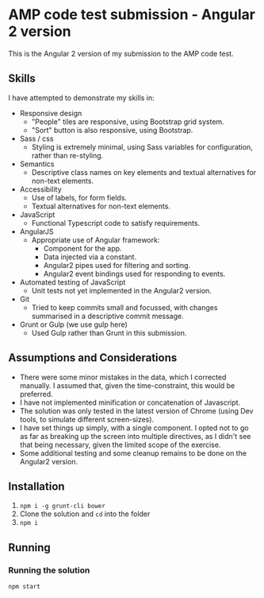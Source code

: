 # AMP code test submission - Angular 2 version

This is the Angular 2 version of my submission to the AMP code test.

## Skills

I have attempted to demonstrate my skills in:

- Responsive design
    - "People" tiles are responsive, using Bootstrap grid system.
    - "Sort" button is also responsive, using Bootstrap.
- Sass / css
    - Styling is extremely minimal, using Sass variables for configuration, rather than re-styling.
- Semantics
    - Descriptive class names on key elements and textual alternatives for non-text elements.
- Accessibility
    - Use of labels, for form fields.
    - Textual alternatives for non-text elements.
- JavaScript
    - Functional Typescript code to satisfy requirements.
- AngularJS
    - Appropriate use of Angular framework:
        - Component for the app.
        - Data injected via a constant.
        - Angular2 pipes used for filtering and sorting.
        - Angular2 event bindings used for responding to events.
- Automated testing of JavaScript
    - Unit tests not yet implemented in the Angular2 version.
- Git
    - Tried to keep commits small and focussed, with changes summarised in a descriptive commit message.
- Grunt or Gulp (we use gulp here)
    - Used Gulp rather than Grunt in this submission.

## Assumptions and Considerations

- There were some minor mistakes in the data, which I corrected manually. I assumed that, given the time-constraint, this would be preferred.
- I have not implemented minification or concatenation of Javascript.
- The solution was only tested in the latest version of Chrome (using Dev tools, to simulate different screen-sizes).
- I have set things up simply, with a single component. I opted not to go as far as breaking up the screen into multiple directives, as I didn't see that being necessary, given the limited scope of the exercise.
- Some additional testing and some cleanup remains to be done on the Angular2 version.

## Installation

1. `npm i -g grunt-cli bower`
2. Clone the solution and `cd` into the folder
3. `npm i`

## Running

### Running the solution

`npm start`